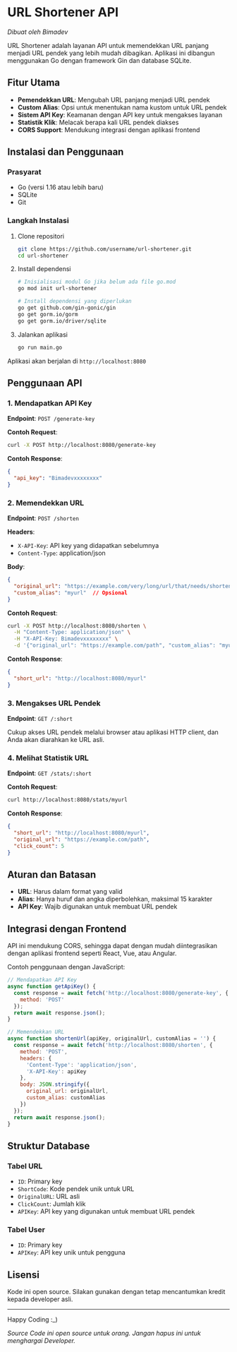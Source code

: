 # URL Shortener API

*Dibuat oleh Bimadev*

URL Shortener adalah layanan API untuk memendekkan URL panjang menjadi URL pendek yang lebih mudah dibagikan. Aplikasi ini dibangun menggunakan Go dengan framework Gin dan database SQLite.

## Fitur Utama

- **Pemendekkan URL**: Mengubah URL panjang menjadi URL pendek
- **Custom Alias**: Opsi untuk menentukan nama kustom untuk URL pendek
- **Sistem API Key**: Keamanan dengan API key untuk mengakses layanan
- **Statistik Klik**: Melacak berapa kali URL pendek diakses
- **CORS Support**: Mendukung integrasi dengan aplikasi frontend

## Instalasi dan Penggunaan

### Prasyarat

- Go (versi 1.16 atau lebih baru)
- SQLite
- Git

### Langkah Instalasi

1. Clone repositori
   ```bash
   git clone https://github.com/username/url-shortener.git
   cd url-shortener
   ```

2. Install dependensi
   ```bash
   # Inisialisasi modul Go jika belum ada file go.mod
   go mod init url-shortener

   # Install dependensi yang diperlukan
   go get github.com/gin-gonic/gin
   go get gorm.io/gorm
   go get gorm.io/driver/sqlite
   ```

3. Jalankan aplikasi
   ```bash
   go run main.go
   ```

Aplikasi akan berjalan di `http://localhost:8080`

## Penggunaan API

### 1. Mendapatkan API Key

**Endpoint**: `POST /generate-key`

**Contoh Request**:
```bash
curl -X POST http://localhost:8080/generate-key
```

**Contoh Response**:
```json
{
  "api_key": "Bimadevxxxxxxxx"
}
```

### 2. Memendekkan URL

**Endpoint**: `POST /shorten`

**Headers**:
- `X-API-Key`: API key yang didapatkan sebelumnya
- `Content-Type`: application/json

**Body**:
```json
{
  "original_url": "https://example.com/very/long/url/that/needs/shortening",
  "custom_alias": "myurl"  // Opsional
}
```

**Contoh Request**:
```bash
curl -X POST http://localhost:8080/shorten \
  -H "Content-Type: application/json" \
  -H "X-API-Key: Bimadevxxxxxxxx" \
  -d '{"original_url": "https://example.com/path", "custom_alias": "myurl"}'
```

**Contoh Response**:
```json
{
  "short_url": "http://localhost:8080/myurl"
}
```

### 3. Mengakses URL Pendek

**Endpoint**: `GET /:short`

Cukup akses URL pendek melalui browser atau aplikasi HTTP client, dan Anda akan diarahkan ke URL asli.

### 4. Melihat Statistik URL

**Endpoint**: `GET /stats/:short`

**Contoh Request**:
```bash
curl http://localhost:8080/stats/myurl
```

**Contoh Response**:
```json
{
  "short_url": "http://localhost:8080/myurl",
  "original_url": "https://example.com/path",
  "click_count": 5
}
```

## Aturan dan Batasan

- **URL**: Harus dalam format yang valid
- **Alias**: Hanya huruf dan angka diperbolehkan, maksimal 15 karakter
- **API Key**: Wajib digunakan untuk membuat URL pendek

## Integrasi dengan Frontend

API ini mendukung CORS, sehingga dapat dengan mudah diintegrasikan dengan aplikasi frontend seperti React, Vue, atau Angular.

Contoh penggunaan dengan JavaScript:

```javascript
// Mendapatkan API Key
async function getApiKey() {
  const response = await fetch('http://localhost:8080/generate-key', {
    method: 'POST'
  });
  return await response.json();
}

// Memendekkan URL
async function shortenUrl(apiKey, originalUrl, customAlias = '') {
  const response = await fetch('http://localhost:8080/shorten', {
    method: 'POST',
    headers: {
      'Content-Type': 'application/json',
      'X-API-Key': apiKey
    },
    body: JSON.stringify({
      original_url: originalUrl,
      custom_alias: customAlias
    })
  });
  return await response.json();
}
```

## Struktur Database

### Tabel URL
- `ID`: Primary key
- `ShortCode`: Kode pendek unik untuk URL
- `OriginalURL`: URL asli
- `ClickCount`: Jumlah klik
- `APIKey`: API key yang digunakan untuk membuat URL pendek

### Tabel User
- `ID`: Primary key
- `APIKey`: API key unik untuk pengguna

## Lisensi

Kode ini open source. Silakan gunakan dengan tetap mencantumkan kredit kepada developer asli.

---

Happy Coding :_)

*Source Code ini open source untuk orang. Jangan hapus ini untuk menghargai Developer.*
